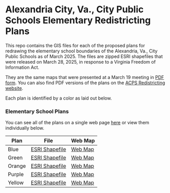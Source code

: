 # Alexandria City, Va., City Public Schools Elementary Redistricting Plans

This repo contains the GIS files for each of the proposed plans for redrawing the elementary school boundaries of the Alexandria, Va., City Public Schools as of March 2025. The files are zipped ESRI shapefiles that were released on March 28, 2025, in response to a Virginia Freedom of Information Act. 

They are the same maps that were presented at a March 19 meeting in [PDF form](https://resources.finalsite.net/images/v1742431589/acpsk12vaus/tsqy7s6fjsmd3zq4epnz/RedistrictingAdvisoryCommitteeMeeting31925.pdf). You can also find PDF versions of the plans on the [ACPS Redistricting website](https://www.acps.k12.va.us/school-board/acps-redistricting).

Each plan is identified by a color as laid out below. 

### Elementary School Plans

You can see all of the plans on a single web page [here]() or view them individually below.

| Plan    | File | Web Map |
| -------- | ------- | ------- |
| Blue | [ESRI Shapefile](/elementary_plans/Blue_Plan.zip) | [Web Map](https://chadday.github.io/acps_redistricting/maps/elementary/Blue_Plan.html) |
| Green | [ESRI Shapefile](/elementary_plans/Green_Plan.zip)  | [Web Map](https://chadday.github.io/acps_redistricting/maps/elementary/Green_Plan.html) |
| Orange    | [ESRI Shapefile](/elementary_plans/Orange_Plan.zip)  | [Web Map](https://chadday.github.io/acps_redistricting/maps/elementary/Orange_Plan.html) |
| Purple    | [ESRI Shapefile](/elementary_plans/Purple_Plan.zip)  | [Web Map](https://chadday.github.io/acps_redistricting/maps/elementary/Purpe_Plan.html) |
| Yellow   | [ESRI Shapefile](/elementary_plans/Yellow_Plan.zip)  | [Web Map](https://chadday.github.io/acps_redistricting/maps/elementary/Yellow_Plan.html) |


